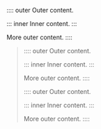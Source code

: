 :::: outer
 Outer content.

 ::: inner
  Inner content.
 :::

 More outer content.
::::

>:::: outer
> Outer content.
>
> ::: inner
>  Inner content.
> :::
>
> More outer content.
>::::
>
> :::: outer
>  Outer content.
>
>  ::: inner
>   Inner content.
>  :::
>
>  More outer content.
> ::::
